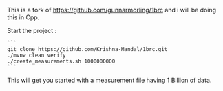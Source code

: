 This is a fork of https://github.com/gunnarmorling/1brc and i will be doing this in Cpp.

Start the project :

    ```
    git clone https://github.com/Krishna-Mandal/1brc.git
    ./mvnw clean verify
    ./create_measurements.sh 1000000000
    ```
This will get you started with a measurement file having 1 Billion of data.
